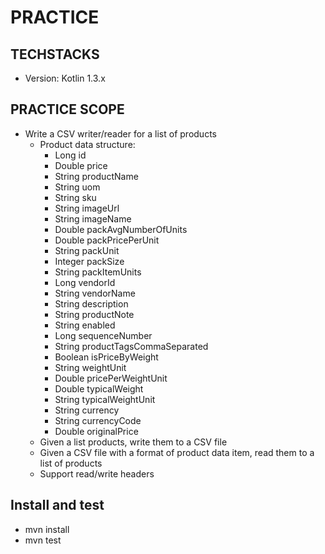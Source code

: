 # PRACTICE

## TECHSTACKS

* Version: Kotlin 1.3.x

## PRACTICE SCOPE

* Write a CSV writer/reader for a list of   products
  * Product data structure:
    * Long id
    * Double price
    * String productName
    * String uom
    * String sku
    * String imageUrl
    * String imageName
    * Double packAvgNumberOfUnits
    * Double packPricePerUnit
    * String packUnit
    * Integer packSize
    * String packItemUnits
    * Long vendorId
    * String vendorName
    * String description
    * String productNote
    * String enabled
    * Long sequenceNumber
    * String productTagsCommaSeparated
    * Boolean isPriceByWeight
    * String weightUnit
    * Double pricePerWeightUnit
    * Double typicalWeight
    * String typicalWeightUnit
    * String currency
    * String currencyCode
    * Double originalPrice
  * Given a list products, write them to a CSV file
  * Given a CSV file with a format of product data item, read them to a list of products
  * Support read/write headers

## Install and test

  * mvn install
  * mvn test 

